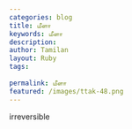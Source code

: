 ```yaml
---
categories: blog
title: மீளா
keywords: மீளா
description: 
author: Tamilan
layout: Ruby
tags: 
 
permalink: மீளா
featured: /images/ttak-48.png
---
```

  
irreversible  
